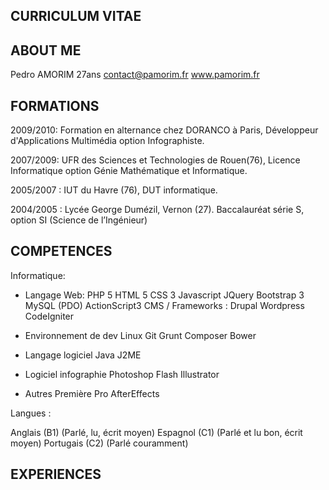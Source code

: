 CURRICULUM VITAE
----------------

ABOUT ME
--------

Pedro AMORIM
27ans
contact@pamorim.fr
www.pamorim.fr


FORMATIONS
----------
2009/2010:  Formation en alternance chez DORANCO à Paris,
            Développeur d'Applications Multimédia option Infographiste.

2007/2009:  UFR des Sciences et Technologies de Rouen(76),
            Licence Informatique option Génie Mathématique et Informatique.

2005/2007 : IUT du Havre (76),
            DUT informatique.

2004/2005 : Lycée George Dumézil, Vernon (27).
            Baccalauréat série S, option SI (Science de l’Ingénieur)

COMPETENCES
-----------

Informatique:

- Langage Web:
    PHP 5
    HTML 5
    CSS 3
    Javascript
    JQuery
    Bootstrap 3
    MySQL (PDO)
    ActionScript3
    CMS / Frameworks :
    Drupal
    Wordpress
    CodeIgniter

- Environnement de dev
    Linux
    Git
    Grunt
    Composer
    Bower

- Langage logiciel 
    Java
    J2ME

- Logiciel infographie
    Photoshop
    Flash
    Illustrator

- Autres
    Première Pro
    AfterEffects


Langues :

Anglais (B1) (Parlé, lu, écrit moyen)
Espagnol (C1) (Parlé et lu bon, écrit moyen)
Portugais (C2) (Parlé couramment)



EXPERIENCES
-----------
